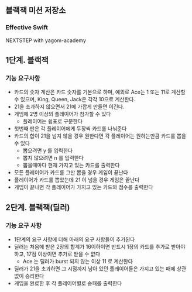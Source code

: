 ## 블랙잭 미션 저장소
### Effective Swift
NEXTSTEP with yagom-academy

## 1단계. 블랙잭

### 기능 요구사항

- 카드의 숫자 계산은 카드 숫자를 기본으로 하며, 예외로 Ace는 1 또는 11로 계산할 수 있으며, King, Queen, Jack은 각각 10으로 계산한다.
- 21을 초과하지 않으면서 21에 가깝게 만들면 이긴다.
- 게임에 2명 이상의 플레이어가 참가할 수 있다
  - 플레이어는 쉼표로 구분한다
- 첫번째 판은 각 플레이어에게 두장씩 카드를 나눠준다
- 카드의 합이 21을 넘지 않을 경우 원한다면 각 플레이어는 원하는만큼 카드를 뽑을 수 있다
  - 뽑으려면 y 를 입력한다
  - 뽑지 않으려면 n 를 입력한다
  - 뽑을때마다 현재 가지고 있는 카드를 출력한다
- 모든 플레이어가 카드를 그만 뽑을 경우 게임이 끝난다
- 플레이어가 카드를 뽑았는데 21 이 넘을 경우 게임은 끝난다
- 게임이 끝나면 각 플레이어가 가지고 있는 카드와 점수를 출력한다

## 2단계. 블랙잭(딜러)

### 기능 요구 사항

- 1단계의 요구 사항에 더해 아래의 요구 사항들이 추가된다
- 딜러는 처음에 받은 2장의 합계가 16이하이면 반드시 1장의 카드를 추가로 받아야 하고, 17점 이상이면 추가로 받을 수 없다
  - Ace 는 딜러가 burst 되지 않는 이상 11 로 계산한다
- 딜러가 21을 초과하면 그 시점까지 남아 있던 플레이어들은 가지고 있는 패에 상관 없이 승리한다
- 게임을 완료한 후 각 플레이어별로 승패를 출력한다